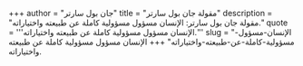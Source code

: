 +++
author = "جان بول سارتر"
title = "مقولة جان بول سارتر"
description = "مقولة جان بول سارتر: الإنسان مسؤول مسؤولية كاملة عن طبيعته واختياراته."
quote = '''الإنسان مسؤول مسؤولية كاملة عن طبيعته واختياراته.'''
slug = "الإنسان-مسؤول-مسؤولية-كاملة-عن-طبيعته-واختياراته"
+++
الإنسان مسؤول مسؤولية كاملة عن طبيعته واختياراته.
